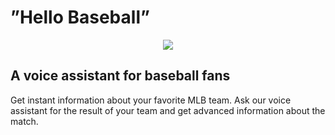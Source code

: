 # ”Hello Baseball”

<p align="center">
  <img src="logos/hello-baseball-3x2.png"/>
</p>

## A voice assistant for baseball fans

Get instant information about your favorite MLB team.
Ask our voice assistant for the result of your team and get advanced information about the match.

